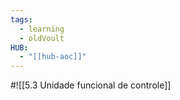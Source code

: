 ```yaml
---
tags:
  - learning
  - oldVoult
HUB:
  - "[[hub-aoc]]"
---
```

#![[5.3 Unidade funcional de controle]]

